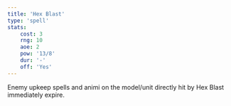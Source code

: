```yaml
---
title: 'Hex Blast'
type: 'spell'
stats:
    cost: 3
    rng: 10
    aoe: 2
    pow: '13/8'
    dur: '-'
    off: 'Yes'
---
```

Enemy upkeep spells and animi on the model/unit directly hit by Hex Blast immediately expire.